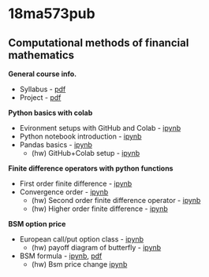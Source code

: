 # 18ma573pub
## Computational methods of financial mathematics

__General course info.__
- Syllabus - [pdf](doc/syllabus_v01.pdf)
- Project - [pdf](doc/capstone.pdf)

__Python basics with colab__
- Evironment setups with GitHub and Colab - [ipynb](src/first_notebook_v01.ipynb)
- Python notebook introduction - [ipynb](src/python_notebook.ipynb)
- Pandas basics - [ipynb](src/pandas_basics_v01.ipynb)
  - (hw) GitHub+Colab setup - [ipynb](src/hw_github_colab.ipynb)

__Finite difference operators with python functions__
- First order finite difference - [ipynb](src/first_fd_v01.ipynb)
- Convergence order - [ipynb](src/ffd_convergence_rate_v01.ipynb)
  - (hw) Second order finite difference operator - [ipynb](src/second_fd_v01.ipynb) 
  - (hw) Higher order finite difference - [ipynb](src/ex_fd_v01.ipynb)

__BSM option price__
- European call/put option class - [ipynb](src/european_options_class.ipynb)
  - (hw) payoff diagram of butterfly - [ipynb](src/option_combinations.ipynb)
- BSM formula - [ipynb](src/bsm_formula_v01.ipynb), [pdf](doc/bsm_formula_v01.ipynb.pdf)
  - (hw) Bsm price change [ipynb](src/bsm_price_change.ipynb)

